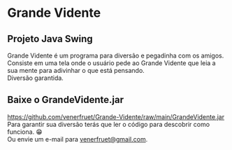 # Grande Vidente
## Projeto Java Swing
Grande Vidente é um programa para diversão e pegadinha com os amigos.\
Consiste em uma tela onde o usuário pede ao Grande Vidente que leia a sua mente para adivinhar o que está pensando.\
Diversão garantida.

## Baixe o GrandeVidente.jar
https://github.com/venerfruet/Grande-Vidente/raw/main/GrandeVidente.jar \
Para garantir sua diversão terás que ler o código para descobrir como funciona. 😁\
Ou envie um e-mail para venerfruet@gmail.com.
